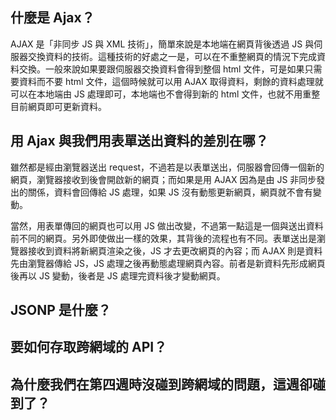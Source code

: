 ## 什麼是 Ajax？

AJAX 是「非同步 JS 與 XML 技術」，簡單來說是本地端在網頁背後透過 JS 與伺服器交換資料的技術。這種技術的好處之一是，可以在不重整網頁的情況下完成資料交換。一般來說如果要跟伺服器交換資料會得到整個 html 文件，可是如果只需要資料而不要 html 文件，這個時候就可以用 AJAX 取得資料，剩餘的資料處理就可以在本地端由 JS 處理即可，本地端也不會得到新的 html 文件，也就不用重整目前網頁即可更新資料。

## 用 Ajax 與我們用表單送出資料的差別在哪？

雖然都是經由瀏覽器送出 request，不過若是以表單送出，伺服器會回傳一個新的網頁，瀏覽器接收到後會開啟新的網頁；而如果是用 AJAX 因為是由 JS 非同步發出的關係，資料會回傳給 JS 處理，如果 JS 沒有動態更新網頁，網頁就不會有變動。

當然，用表單傳回的網頁也可以用 JS 做出改變，不過第一點這是一個與送出資料前不同的網頁。另外即使做出一樣的效果，其背後的流程也有不同。表單送出是瀏覽器接收到資料將新網頁渲染之後，JS 才去更改網頁的內容；而 AJAX 則是資料先由瀏覽器傳給 JS，JS 處理之後再動態處理網頁內容。前者是新資料先形成網頁後再以 JS 變動，後者是 JS 處理完資料後才變動網頁。

## JSONP 是什麼？



## 要如何存取跨網域的 API？



## 為什麼我們在第四週時沒碰到跨網域的問題，這週卻碰到了？

